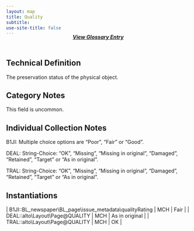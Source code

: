 ```yaml
---
layout: map
title: Quality
subtitle:  
use-site-title: false
---
```


<h4 style="text-align:center;font-style:italic;margin-top:-20px;margin-bottom:50px;"><a href="../../glossary/quality">View Glossary Entry</a></h4>

## Technical Definition

The preservation status of the physical object.

## Category Notes

This field is uncommon.

## Individual Collection Notes

B1JI: Multiple choice options are “Poor”, “Fair” or “Good”.

DEAL: String-Choice: “OK”, “Missing”, “Missing in original”, “Damaged”,
“Retained”, “Target” or “As in original”.

TRAL: String-Choice: “OK”, “Missing”, “Missing in original”, “Damaged”,
“Retained”, “Target” or “As in original”.

## Instantiations

| B1JI::BL\_newspaper\\BL\_page\\issue\_metadata\\qualityRating | MCH | Fair  |
| DEAL::alto\\Layout\\Page@QUALITY  | MCH | As in original |
| TRAL::alto\\Layout\\Page@QUALITY  | MCH | OK  |

